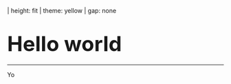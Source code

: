 | height: fit
| theme: yellow
| gap: none


<div>

# <big><big><big>Hello world</big></big></big>

</div>

---

Yo
